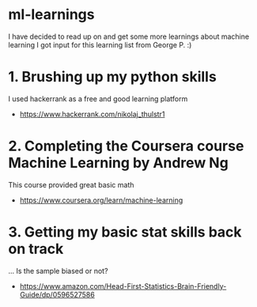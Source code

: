 # ml-learnings

I have decided to read up on and get some more learnings about machine learning I got input for this learning list from George P. :) 




# 1. Brushing up my python skills 
I used hackerrank as a free and good learning platform

- https://www.hackerrank.com/nikolaj_thulstr1 




# 2. Completing the Coursera course Machine Learning by Andrew Ng 
This course provided great basic math 

- https://www.coursera.org/learn/machine-learning 




# 3. Getting my basic stat skills back on track 
... Is the sample biased or not?

-  https://www.amazon.com/Head-First-Statistics-Brain-Friendly-Guide/dp/0596527586




